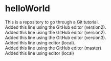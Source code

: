 # helloWorld
This is a repository to go through a Git tutorial. <br>
Added this line using the GitHub editor (version2). <br>
Added this line using the GitHub editor (version2). <br>
Added this line using the GitHub editor (version3). <br>
Added this line using editor (local). <br>
Added this line using the GitHub editor (master) <br>
Added this line using editor (local)
